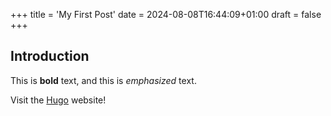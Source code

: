 +++
title = 'My First Post'
date = 2024-08-08T16:44:09+01:00
draft = false
+++
## Introduction

This is **bold** text, and this is *emphasized* text.

Visit the [Hugo](https://gohugo.io) website!